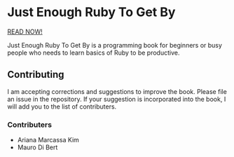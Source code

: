 # Just Enough Ruby To Get By

[READ NOW!](just_enough_ruby_to_get_by.md)

Just Enough Ruby To Get By is a programming book for beginners or
busy people who needs to learn basics of Ruby to be productive.

## Contributing

I am accepting corrections and suggestions to improve the book.
Please file an issue in the repository. If your suggestion is
incorporated into the book, I will add you to the list of contributers.

### Contributers

- Ariana Marcassa Kim
- Mauro Di Bert
